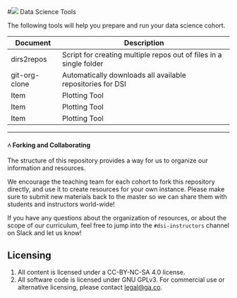 #![](https://ga-dash.s3.amazonaws.com/production/assets/logo-9f88ae6c9c3871690e33280fcf557f33.png) Data Science Tools

The following tools will help you prepare and run your data science cohort.


Document| Description
--- | ---
dirs2repos | Script for creating multiple repos out of files in a single folder
git-org-clone | Automatically downloads all available repositories for DSI
Item | Plotting Tool
Item | Plotting Tool
Item | Plotting Tool

---

#### ⑃ Forking and Collaborating

The structure of this repository provides a way for us to organize our information and resources.

We encourage the teaching team for each cohort to fork this repository directly, and use it to create resources for your own instance. Please make sure to submit new materials back to the master so we can share them with students and instructors world-wide!

If you have any questions about the organization of resources, or about the scope of our curriculum, feel free to jump into the `#dsi-instructors` channel on Slack and let us know!


## Licensing

<!--  remember to replace the placeholder content in curly braces in the GNU license -->

1. All content is licensed under a CC-BY-NC-SA 4.0 license.
2. All software code is licensed under GNU GPLv3. For commercial use or alternative licensing, please contact legal@ga.co.
